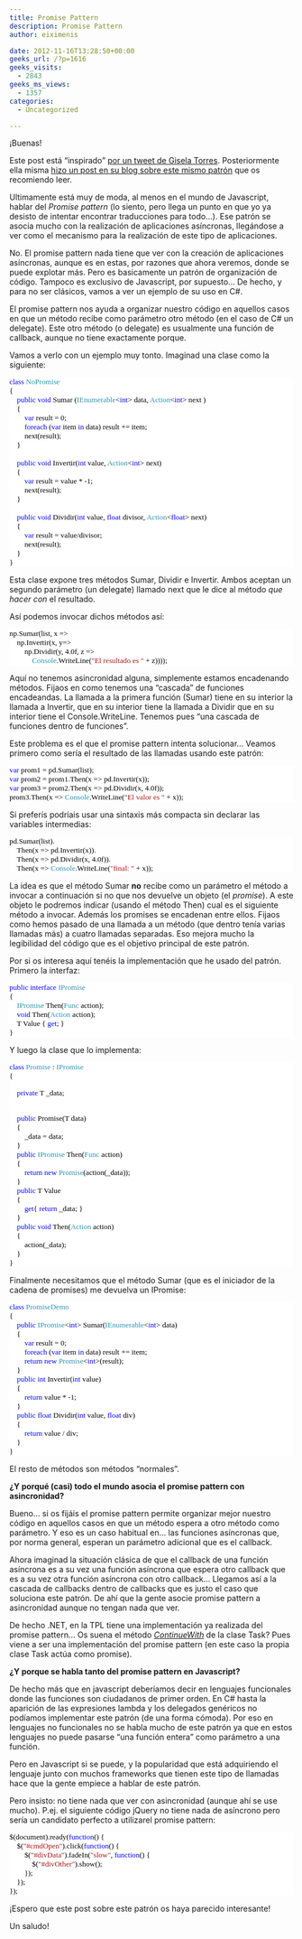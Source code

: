 ```yaml
---
title: Promise Pattern
description: Promise Pattern
author: eiximenis

date: 2012-11-16T13:28:50+00:00
geeks_url: /?p=1616
geeks_visits:
  - 2843
geeks_ms_views:
  - 1357
categories:
  - Uncategorized

---
```

¡Buenas! 

Este post está “inspirado” <a href="https://twitter.com/0GiS0/status/268729356761849856" target="_blank" rel="noopener noreferrer">por un tweet de Gisela Torres</a>. Posteriormente ella misma <a href="http://www.returngis.net/2012/11/el-patron-promise-y-callback/" target="_blank" rel="noopener noreferrer">hizo un post en su blog sobre este mismo patrón</a> que os recomiendo leer.

Ultimamente está muy de moda, al menos en el mundo de Javascript, hablar del _Promise pattern_ (lo siento, pero llega un punto en que yo ya desisto de intentar encontrar traducciones para todo…). Ese patrón se asocia mucho con la realización de aplicaciones asíncronas, llegándose a ver como el mecanismo para la realización de este tipo de aplicaciones.

No. El promise pattern nada tiene que ver con la creación de aplicaciones asíncronas, aunque es en estas, por razones que ahora veremos, donde se puede explotar más. Pero es basicamente un patrón de organización de código. Tampoco es exclusivo de Javascript, por supuesto… De hecho, y para no ser clásicos, vamos a ver un ejemplo de su uso en C#.

El promise pattern nos ayuda a organizar nuestro código en aquellos casos en que un método recibe como parámetro otro método (en el caso de C# un delegate). Este otro método (o delegate) es usualmente una función de callback, aunque no tiene exactamente porque.

Vamos a verlo con un ejemplo muy tonto. Imaginad una clase como la siguiente:

<div style="font-size: 10pt; font-family: consolas; background: white; color: black">
  <p style="margin: 0px">
    <span style="color: blue">class</span> <span style="color: #2b91af">NoPromise</span>
  </p>
  
  <p style="margin: 0px">
    {
  </p>
  
  <p style="margin: 0px">
    &#160;&#160;&#160; <span style="color: blue">public</span> <span style="color: blue">void</span> Sumar (<span style="color: #2b91af">IEnumerable</span><<span style="color: blue">int</span>> data, <span style="color: #2b91af">Action</span><<span style="color: blue">int</span>> next )
  </p>
  
  <p style="margin: 0px">
    &#160;&#160;&#160; {
  </p>
  
  <p style="margin: 0px">
    &#160;&#160;&#160;&#160;&#160;&#160;&#160; <span style="color: blue">var</span> result = 0;
  </p>
  
  <p style="margin: 0px">
    &#160;&#160;&#160;&#160;&#160;&#160;&#160; <span style="color: blue">foreach</span> (<span style="color: blue">var</span> item <span style="color: blue">in</span> data) result += item;
  </p>
  
  <p style="margin: 0px">
    &#160;&#160;&#160;&#160;&#160;&#160;&#160; next(result);
  </p>
  
  <p style="margin: 0px">
    &#160;&#160;&#160; }
  </p>
  
  <p style="margin: 0px">
    &#160;
  </p>
  
  <p style="margin: 0px">
    &#160;&#160;&#160; <span style="color: blue">public</span> <span style="color: blue">void</span> Invertir(<span style="color: blue">int</span> value, <span style="color: #2b91af">Action</span><<span style="color: blue">int</span>> next)
  </p>
  
  <p style="margin: 0px">
    &#160;&#160;&#160; {
  </p>
  
  <p style="margin: 0px">
    &#160;&#160;&#160;&#160;&#160;&#160;&#160; <span style="color: blue">var</span> result = value * -1;
  </p>
  
  <p style="margin: 0px">
    &#160;&#160;&#160;&#160;&#160;&#160;&#160; next(result);
  </p>
  
  <p style="margin: 0px">
    &#160;&#160;&#160; }
  </p>
  
  <p style="margin: 0px">
    &#160;
  </p>
  
  <p style="margin: 0px">
    &#160;&#160;&#160; <span style="color: blue">public</span> <span style="color: blue">void</span> Dividir(<span style="color: blue">int</span> value, <span style="color: blue">float</span> divisor, <span style="color: #2b91af">Action</span><<span style="color: blue">float</span>> next)
  </p>
  
  <p style="margin: 0px">
    &#160;&#160;&#160; {
  </p>
  
  <p style="margin: 0px">
    &#160;&#160;&#160;&#160;&#160;&#160;&#160; <span style="color: blue">var</span> result = value/divisor;
  </p>
  
  <p style="margin: 0px">
    &#160;&#160;&#160;&#160;&#160;&#160;&#160; next(result);
  </p>
  
  <p style="margin: 0px">
    &#160;&#160;&#160; }
  </p>
  
  <p style="margin: 0px">
    }
  </p></p>
</div>

Esta clase expone tres métodos Sumar, Dividir e Invertir. Ambos aceptan un segundo parámetro (un delegate) llamado next que le dice al método _que hacer con_ el resultado.

Así podemos invocar dichos métodos así:

<div style="font-size: 10pt; font-family: consolas; background: white; color: black">
  <p style="margin: 0px">
    np.Sumar(list, x =>
  </p>
  
  <p style="margin: 0px">
    &#160;&#160;&#160; np.Invertir(x, y=>
  </p>
  
  <p style="margin: 0px">
    &#160;&#160;&#160;&#160;&#160;&#160;&#160; np.Dividir(y, 4.0f, z =>
  </p>
  
  <p style="margin: 0px">
    &#160;&#160;&#160;&#160;&#160;&#160;&#160;&#160;&#160;&#160;&#160; <span style="color: #2b91af">Console</span>.WriteLine(<span style="color: #a31515">"El resultado es "</span> + z))));
  </p></p>
</div>

Aquí no tenemos asincronidad alguna, simplemente estamos encadenando métodos. Fijaos en como tenemos una “cascada” de funciones encadeandas. La llamada a la primera función (Sumar) tiene en su interior la llamada a Invertir, que en su interior tiene la llamada a Dividir que en su interior tiene el Console.WriteLine. Tenemos pues “una cascada de funciones dentro de funciones”.

Este problema es el que el promise pattern intenta solucionar… Veamos primero como sería el resultado de las llamadas usando este patrón:

<div style="font-size: 10pt; font-family: consolas; background: white; color: black">
  <p style="margin: 0px">
    <span style="color: blue">var</span> prom1 = pd.Sumar(list);
  </p>
  
  <p style="margin: 0px">
    <span style="color: blue">var</span> prom2 = prom1.Then(x => pd.Invertir(x));
  </p>
  
  <p style="margin: 0px">
    <span style="color: blue">var</span> prom3 = prom2.Then(x => pd.Dividir(x, 4.0f));
  </p>
  
  <p style="margin: 0px">
    prom3.Then(x => <span style="color: #2b91af">Console</span>.WriteLine(<span style="color: #a31515">"El valor es "</span> + x));
  </p></p>
</div>

Si preferís podríais usar una sintaxis más compacta sin declarar las variables intermedias:

<div style="font-size: 10pt; font-family: consolas; background: white; color: black">
  <p style="margin: 0px">
    pd.Sumar(list).
  </p>
  
  <p style="margin: 0px">
    &#160;&#160;&#160; Then(x => pd.Invertir(x)).
  </p>
  
  <p style="margin: 0px">
    &#160;&#160;&#160; Then(x => pd.Dividir(x, 4.0f)).
  </p>
  
  <p style="margin: 0px">
    &#160;&#160;&#160; Then(x => <span style="color: #2b91af">Console</span>.WriteLine(<span style="color: #a31515">"final: "</span> + x));
  </p></p>
</div>

La idea es que el método Sumar **no** recibe como un parámetro el método a invocar a continuación si no que nos devuelve un objeto (el _promise_). A este objeto le podremos indicar (usando el método Then) cual es el siguiente método a invocar. Además los promises se encadenan entre ellos. Fijaos como hemos pasado de una llamada a un método (que dentro tenía varias llamadas más) a cuatro llamadas separadas. Eso mejora mucho la legibilidad del código que es el objetivo principal de este patrón.

Por si os interesa aquí tenéis la implementación que he usado del patrón. Primero la interfaz:

<div style="font-size: 10pt; font-family: consolas; background: white; color: black">
  <p style="margin: 0px">
    <span style="color: blue">public</span> <span style="color: blue">interface</span> <span style="color: #2b91af">IPromise</span><T>
  </p>
  
  <p style="margin: 0px">
    {
  </p>
  
  <p style="margin: 0px">
    &#160;&#160;&#160; <span style="color: #2b91af">IPromise</span><TR> Then<TR>(<span style="color: #2b91af">Func</span><T, TR> action);
  </p>
  
  <p style="margin: 0px">
    &#160;&#160;&#160; <span style="color: blue">void</span> Then(<span style="color: #2b91af">Action</span><T> action);
  </p>
  
  <p style="margin: 0px">
    &#160;&#160;&#160; T Value { <span style="color: blue">get</span>; }
  </p>
  
  <p style="margin: 0px">
    }
  </p></p>
</div>

Y luego la clase que lo implementa:

<div style="font-size: 10pt; font-family: consolas; background: white; color: black">
  <p style="margin: 0px">
    <span style="color: blue">class</span> <span style="color: #2b91af">Promise</span><T> : <span style="color: #2b91af">IPromise</span><T>
  </p>
  
  <p style="margin: 0px">
    {
  </p>
  
  <p style="mar
gin: 0px">
    &#160;&#160;&#160; <span style="color: blue">private</span> T _data;
  </p>
  
  <p style="margin: 0px">
    &#160;
  </p>
  
  <p style="margin: 0px">
    &#160;&#160;&#160; <span style="color: blue">public</span> Promise(T data)
  </p>
  
  <p style="margin: 0px">
    &#160;&#160;&#160; {
  </p>
  
  <p style="margin: 0px">
    &#160;&#160;&#160;&#160;&#160;&#160;&#160; _data = data;
  </p>
  
  <p style="margin: 0px">
    &#160;&#160;&#160; }
  </p>
  
  <p style="margin: 0px">
    &#160;&#160;&#160; <span style="color: blue">public</span> <span style="color: #2b91af">IPromise</span><TR> Then<TR>(<span style="color: #2b91af">Func</span><T, TR> action)
  </p>
  
  <p style="margin: 0px">
    &#160;&#160;&#160; {
  </p>
  
  <p style="margin: 0px">
    &#160;&#160;&#160;&#160;&#160;&#160;&#160; <span style="color: blue">return</span> <span style="color: blue">new</span> <span style="color: #2b91af">Promise</span><TR>(action(_data));
  </p>
  
  <p style="margin: 0px">
    &#160;&#160;&#160; }
  </p>
  
  <p style="margin: 0px">
    &#160;&#160;&#160; <span style="color: blue">public</span> T Value
  </p>
  
  <p style="margin: 0px">
    &#160;&#160;&#160; {
  </p>
  
  <p style="margin: 0px">
    &#160;&#160;&#160;&#160;&#160;&#160;&#160; <span style="color: blue">get</span>{ <span style="color: blue">return</span> _data; }
  </p>
  
  <p style="margin: 0px">
    &#160;&#160;&#160; }
  </p>
  
  <p style="margin: 0px">
    &#160;&#160;&#160; <span style="color: blue">public</span> <span style="color: blue">void</span> Then(<span style="color: #2b91af">Action</span><T> action)
  </p>
  
  <p style="margin: 0px">
    &#160;&#160;&#160; {
  </p>
  
  <p style="margin: 0px">
    &#160;&#160;&#160;&#160;&#160;&#160;&#160; action(_data);
  </p>
  
  <p style="margin: 0px">
    &#160;&#160;&#160; }
  </p>
  
  <p style="margin: 0px">
    }
  </p></p>
</div>

Finalmente necesitamos que el método Sumar (que es el iniciador de la cadena de promises) me devuelva un IPromise:

<div style="font-size: 10pt; font-family: consolas; background: white; color: black">
  <p style="margin: 0px">
    <span style="color: blue">class</span> <span style="color: #2b91af">PromiseDemo</span>
  </p>
  
  <p style="margin: 0px">
    {
  </p>
  
  <p style="margin: 0px">
    &#160;&#160;&#160; <span style="color: blue">public</span> <span style="color: #2b91af">IPromise</span><<span style="color: blue">int</span>> Sumar(<span style="color: #2b91af">IEnumerable</span><<span style="color: blue">int</span>> data)
  </p>
  
  <p style="margin: 0px">
    &#160;&#160;&#160; {
  </p>
  
  <p style="margin: 0px">
    &#160;&#160;&#160;&#160;&#160;&#160;&#160; <span style="color: blue">var</span> result = 0;
  </p>
  
  <p style="margin: 0px">
    &#160;&#160;&#160;&#160;&#160;&#160;&#160; <span style="color: blue">foreach</span> (<span style="color: blue">var</span> item <span style="color: blue">in</span> data) result += item;
  </p>
  
  <p style="margin: 0px">
    &#160;&#160;&#160;&#160;&#160;&#160;&#160; <span style="color: blue">return</span> <span style="color: blue">new</span> <span style="color: #2b91af">Promise</span><<span style="color: blue">int</span>>(result);
  </p>
  
  <p style="margin: 0px">
    &#160;&#160;&#160; }
  </p>
  
  <p style="margin: 0px">
    &#160;&#160;&#160; <span style="color: blue">public</span> <span style="color: blue">int</span> Invertir(<span style="color: blue">int</span> value)
  </p>
  
  <p style="margin: 0px">
    &#160;&#160;&#160; {
  </p>
  
  <p style="margin: 0px">
    &#160;&#160;&#160;&#160;&#160;&#160;&#160; <span style="color: blue">return</span> value * -1;
  </p>
  
  <p style="margin: 0px">
    &#160;&#160;&#160; }
  </p>
  
  <p style="margin: 0px">
    &#160;&#160;&#160; <span style="color: blue">public</span> <span style="color: blue">float</span> Dividir(<span style="color: blue">int</span> value, <span style="color: blue">float</span> div)
  </p>
  
  <p style="margin: 0px">
    &#160;&#160;&#160; {
  </p>
  
  <p style="margin: 0px">
    &#160;&#160;&#160;&#160;&#160;&#160;&#160; <span style="color: blue">return</span> value / div;
  </p>
  
  <p style="margin: 0px">
    &#160;&#160;&#160; }
  </p>
  
  <p style="margin: 0px">
    }
  </p></p>
</div>

El resto de métodos son métodos “normales”.

**¿Y porqué (casi) todo el mundo asocia el promise pattern con asincronidad?**

Bueno… si os fijáis el promise pattern permite organizar mejor nuestro código en aquellos casos en que un método espera a otro método como parámetro. Y eso es un caso habitual en… las funciones asíncronas que, por norma general, esperan un parámetro adicional que es el callback.

Ahora imaginad la situación clásica de que el callback de una función asíncrona es a su vez una función asíncrona que espera otro callback que es a su vez otra función asíncrona con otro callback… Llegamos así a la cascada de callbacks dentro de callbacks que es justo el caso que soluciona este patrón. De ahí que la gente asocie promise pattern a asincronidad aunque no tengan nada que ver.

De hecho .NET, en la TPL tiene una implementación ya realizada del promise pattern… Os suena el método _<a href="http://msdn.microsoft.com/es-es/library/dd270696.aspx" target="_blank" rel="noopener noreferrer">ContinueWith</a>_ de la clase Task? Pues viene a ser una implementación del promise pattern (en este caso la propia clase Task actúa como promise).

**¿Y porque se habla tanto del promise pattern en Javascript?**

De hecho más que en javascript deberíamos decir en lenguajes funcionales donde las funciones son ciudadanos de primer orden. En C# hasta la aparición de las expresiones lambda y los delegados genéricos no podíamos implementar este patrón (de una forma cómoda). Por eso en lenguajes no funcionales no se habla mucho de este patrón ya que en estos lenguajes no puede pasarse “una función entera” como parámetro a una función.

Pero en Javascript si se puede, y la popularidad que está adquiriendo el lenguaje junto con muchos frameworks que tienen este tipo de llamadas hace que la gente empiece a hablar de este patrón.

Pero insisto: no tiene nada que ver con asincronidad (aunque ahí se use mucho). P.ej. el siguiente código jQuery no tiene nada de asíncrono pero sería un candidato perfecto a utilizarel promise pattern:

<div style="font-size: 10pt; font-family: consolas; background: white; color: black">
  <p style="margin: 0px">
    $(document).ready(<span style="color: blue">function</span>() {
  </p>
  
  <p style="margin: 0px">
    &#160;&#160;&#160; $(<span style="color: #a31515">"#cmdOpen"</span>).click(<span style="color: blue">function</span>() {
  </p>
  
  <p style="margin: 0px">
    &#160;&#160;&#160;&#160;&#160;&#160;&#160; $(<span style="color: #a31515">"#divData"</span>).fadeIn(<span style="color: #a31515">"slow"</span>, <span style="color: blue">function</span>() {
  </p>
  
  <p style="margin: 0px">
    &#160;&#160;&#160;&#160;&#160;&#160;&#160;&#160;&#160;&#160;&#160; $(<span style="color: #a31515">"#divOther"</span>).show();
  </p>
  
  <p style="margin: 0px">
    &#160;&#160;&#160;&#160;&#160;&#160;&#160; });
  </p>
  
  <p style="margin: 0px">
    &#160;&#160;&#160; });
  </p>
  
  <p style="margin: 0px">
    });
  </p></p>
</div>

¡Espero que este post sobre este patrón os haya parecido interesante!

Un saludo!